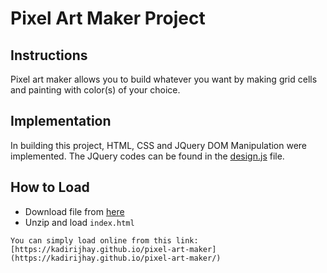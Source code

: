 # Pixel Art Maker Project

## Instructions
Pixel art maker allows you to build whatever you want by making grid cells and painting with color(s) of your choice.

## Implementation
In building this project, HTML, CSS and JQuery DOM Manipulation were implemented.
The JQuery codes can be found in the [design.js](./design.js) file.

## How to Load
* Download file from [here](https://github.com/KadiriJhay/pixel-art-maker/archive/master.zip)
* Unzip and load `index.html`

`You can simply load online from this link: [https://kadirijhay.github.io/pixel-art-maker](https://kadirijhay.github.io/pixel-art-maker/)`
